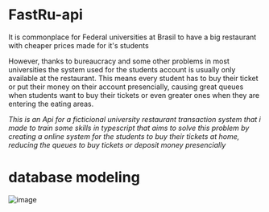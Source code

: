 # FastRu-api
It is commonplace for Federal universities at Brasil to have a big restaurant with cheaper prices made for it's students 

However, thanks to bureaucracy and some other problems in most universities the system used for the students account is usually only
available at the restaurant. This means every student has to buy their ticket or put their money on their account presencially, causing great queues when students want to buy their tickets or even greater ones when they are entering the eating areas.

*This is an Api for a ficticional university restaurant transaction system that i made to train some skills in typescript that aims to solve this problem by creating a online system for the students to buy their tickets at home, reducing the queues to buy tickets or deposit money presencially*

# database modeling

![image](https://user-images.githubusercontent.com/83618808/230737583-1d5dc742-8a79-4a4e-82dc-c8072d5b3d67.png)
